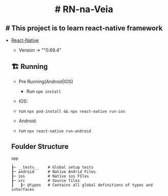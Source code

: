 <h1 align='center'>
# RN-na-Veia
</h1>

<h2 align='center'># This project is to learn react-native framework </h2>

- [React-Native](https://reactnative.dev/)
    - Version -> ""0.69.4"
    
    ## 🏗 Running 
    
    - Pre Running(Android|IOS)
       - Run `npm install`
     
   - IOS:
    - run `npx pod-install && npx react-native run-ios`
    
   - Android: 
    - run `npx react-native run-android`
    
    ## Foulder Structure
    
    ```plainText
    app
    .
    ┠─ __tests__    # Global setup tests
    ┠─ android      # Native Andrid Files
    ┠─ ios          # Native ios FIles
    ┠─ src          # Source files 
    ┃   ┠─ @types   # Contains all global definitions of types and interfaces
    
    ```
